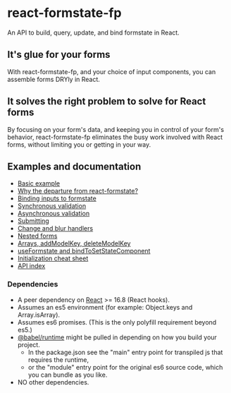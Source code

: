 # react-formstate-fp

An API to build, query, update, and bind formstate in React.

## It's glue for your forms

With react-formstate-fp, and your choice of input components, you can assemble forms DRYly in React.

## It solves the right problem to solve for React forms

By focusing on your form's data, and keeping you in control of your form's behavior, react-formstate-fp eliminates the busy work involved with React forms, without limiting you or getting in your way.

## Examples and documentation

- [Basic example](/doc/BasicExample.md)
- [Why the departure from react-formstate?](/doc/WhyTheFpBranch.md)
- [Binding inputs to formstate](/doc/Binding.md)
- [Synchronous validation](/doc/Validation.md)
- [Asynchronous validation](/doc/AsynchronousValidation.md)
- [Submitting](/doc/Submitting.md)
- [Change and blur handlers](/doc/Handlers.md)
- [Nested forms](/doc/NestedForms.md)
- [Arrays, addModelKey, deleteModelKey](/doc/Arrays.md)
- [useFormstate and bindToSetStateComponent](/doc/useFormstate.md)
- [Initialization cheat sheet](/doc/api/building/Initialization.md)
- [API index](/doc/ApiIndex.md)

### Dependencies

- A peer dependency on [React](https://facebook.github.io/react) >= 16.8 (React hooks).
- Assumes an es5 environment (for example: Object.keys and Array.isArray).
- Assumes es6 promises. (This is the only polyfill requirement beyond es5.)
- [@babel/runtime](https://babeljs.io/docs/en/babel-runtime) might be pulled in depending on how you build your project.
    - In the package.json see the "main" entry point for transpiled js that requires the runtime,
    - or the "module" entry point for the original es6 source code, which you can bundle as you like.
- NO other dependencies.
